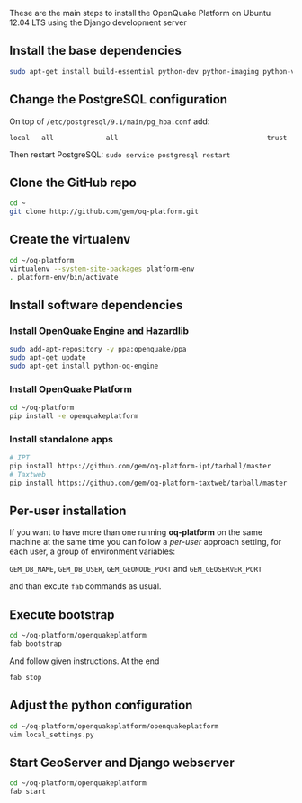 These are the main steps to install the OpenQuake Platform on Ubuntu 12.04 LTS using the Django development server

## Install the base dependencies

```bash
sudo apt-get install build-essential python-dev python-imaging python-virtualenv git postgresql-9.1 postgresql-server-dev-9.1 postgresql-contrib-9.1 postgresql-9.1-postgis openjdk-6-jre libxml2 libxml2-dev libxslt1-dev libxslt1.1 libblas-dev liblapack-dev curl wget xmlstarlet imagemagick gfortran python-nose libgeos-dev python-software-properties

```

## Change the PostgreSQL configuration

On top of `/etc/postgresql/9.1/main/pg_hba.conf` add:

```
local   all             all                                     trust
```

Then restart PostgreSQL: `sudo service postgresql restart`

## Clone the GitHub repo
```bash
cd ~
git clone http://github.com/gem/oq-platform.git
```

## Create the virtualenv
```bash
cd ~/oq-platform
virtualenv --system-site-packages platform-env
. platform-env/bin/activate
```

## Install software dependencies
### Install OpenQuake Engine and Hazardlib

```bash
sudo add-apt-repository -y ppa:openquake/ppa
sudo apt-get update
sudo apt-get install python-oq-engine
```

### Install OpenQuake Platform

```bash
cd ~/oq-platform
pip install -e openquakeplatform
```

### Install standalone apps

```bash 
# IPT
pip install https://github.com/gem/oq-platform-ipt/tarball/master
# Taxtweb
pip install https://github.com/gem/oq-platform-taxtweb/tarball/master
```

## Per-user installation
If you want to have more than one running **oq-platform** on the same machine at the same time you can follow a *per-user* approach setting, for each user, a group of environment variables:

```GEM_DB_NAME```, ```GEM_DB_USER```, ```GEM_GEONODE_PORT``` and ```GEM_GEOSERVER_PORT```

and than excute ```fab``` commands as usual.

## Execute bootstrap
```bash
cd ~/oq-platform/openquakeplatform
fab bootstrap
```
And follow given instructions. At the end
```bash
fab stop
```

## Adjust the python configuration
```bash
cd ~/oq-platform/openquakeplatform/openquakeplatform
vim local_settings.py
```

## Start GeoServer and Django webserver
```bash
cd ~/oq-platform/openquakeplatform
fab start
```

